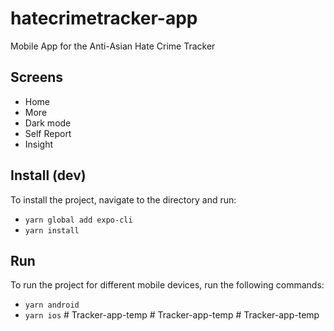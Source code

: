 # hatecrimetracker-app

Mobile App for the Anti-Asian Hate Crime Tracker

## Screens

- Home
- More
- Dark mode
- Self Report
- Insight

## Install (dev)

To install the project, navigate to the directory and run:

- `yarn global add expo-cli`
- `yarn install`

## Run

To run the project for different mobile devices, run the following commands:

- `yarn android`
- `yarn ios`
#   T r a c k e r - a p p - t e m p  
 #   T r a c k e r - a p p - t e m p  
 #   T r a c k e r - a p p - t e m p  
 